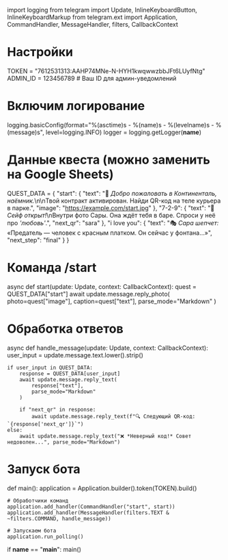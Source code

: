 import logging
from telegram import Update, InlineKeyboardButton, InlineKeyboardMarkup
from telegram.ext import Application, CommandHandler, MessageHandler, filters, CallbackContext

# Настройки
TOKEN = "7612531313:AAHP74MNe-N-HYH1kwqwwzbbJFt6LUyfNtg"
ADMIN_ID = 123456789  # Ваш ID для админ-уведомлений

# Включим логирование
logging.basicConfig(format="%(asctime)s - %(name)s - %(levelname)s - %(message)s", level=logging.INFO)
logger = logging.getLogger(__name__)

# Данные квеста (можно заменить на Google Sheets)
QUEST_DATA = {
    "start": {
        "text": "🔫 *Добро пожаловать в Континенталь, наёмник.*\n\nТвой контракт активирован. Найди QR-код на теле курьера в парке.",
        "image": "https://example.com/start.jpg"
    },
    "7-2-9": {
        "text": "💼 *Сейф открыт!*\nВнутри фото Сары. Она ждёт тебя в баре. Спроси у неё про *'любовь'*.",
        "next_qr": "sara"
    },
    "i love you": {
        "text": "🎭 *Сара шепчет:* «Предатель — человек с красным платком. Он сейчас у фонтана...»",
        "next_step": "final"
    }
}

# Команда /start
async def start(update: Update, context: CallbackContext):
    quest = QUEST_DATA["start"]
    await update.message.reply_photo(
        photo=quest["image"],
        caption=quest["text"],
        parse_mode="Markdown"
    )

# Обработка ответов
async def handle_message(update: Update, context: CallbackContext):
    user_input = update.message.text.lower().strip()
    
    if user_input in QUEST_DATA:
        response = QUEST_DATA[user_input]
        await update.message.reply_text(
            response["text"],
            parse_mode="Markdown"
        )
        
        if "next_qr" in response:
            await update.message.reply_text(f"🔍 Следующий QR-код: `{response['next_qr']}`")
    else:
        await update.message.reply_text("❌ *Неверный код!* Совет недоволен...", parse_mode="Markdown")

# Запуск бота
def main():
    application = Application.builder().token(TOKEN).build()
    
    # Обработчики команд
    application.add_handler(CommandHandler("start", start))
    application.add_handler(MessageHandler(filters.TEXT & ~filters.COMMAND, handle_message))
    
    # Запускаем бота
    application.run_polling()

if __name__ == "__main__":
    main()
